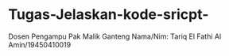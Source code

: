 # Tugas-Jelaskan-kode-sricpt-
Dosen Pengampu Pak Malik Ganteng
Nama/Nim: Tariq El Fathi Al Amin/19450410019 <br>
